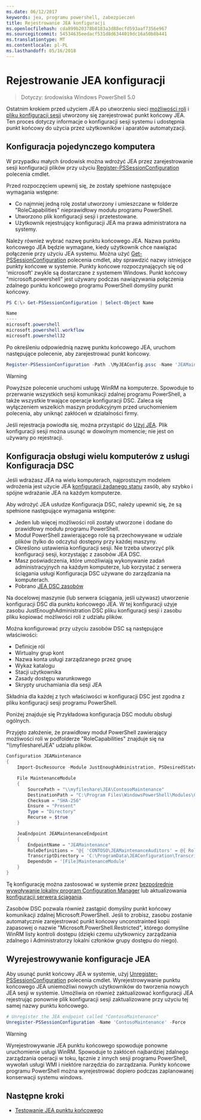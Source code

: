 ```yaml
---
ms.date: 06/12/2017
keywords: jea, programu powershell, zabezpieczeń
title: Rejestrowanie JEA konfiguracji
ms.openlocfilehash: cda899b20378b0183a3d88ecfd593aaf7356e967
ms.sourcegitcommit: 54534635eedacf531d8d6344019dc16a50b8b441
ms.translationtype: MT
ms.contentlocale: pl-PL
ms.lasthandoff: 05/16/2018
---
```

# <a name="registering-jea-configurations"></a>Rejestrowanie JEA konfiguracji

> Dotyczy: środowiska Windows PowerShell 5.0

Ostatnim krokiem przed użyciem JEA po utworzeniu sieci [możliwości roli](role-capabilities.md) i [pliku konfiguracji sesji](session-configurations.md) utworzony się zarejestrować punkt końcowy JEA.
Ten proces dotyczy informacje o konfiguracji sesji systemu i udostępnia punkt końcowy do użycia przez użytkowników i aparatów automatyzacji.

## <a name="single-machine-configuration"></a>Konfiguracja pojedynczego komputera

W przypadku małych środowisk można wdrożyć JEA przez zarejestrowanie sesji konfiguracji plików przy użyciu [Register-PSSessionConfiguration](https://msdn.microsoft.com/powershell/reference/5.1/microsoft.powershell.core/register-pssessionconfiguration) polecenia cmdlet.

Przed rozpoczęciem upewnij się, że zostały spełnione następujące wymagania wstępne:
- Co najmniej jedną rolę został utworzony i umieszczane w folderze "RoleCapabilities" nieprawidłowy modułu programu PowerShell.
- Utworzono plik konfiguracji sesji i przetestowane.
- Użytkownik rejestrujący konfiguracji JEA ma prawa administratora na systemy.

Należy również wybrać nazwę punktu końcowego JEA.
Nazwa punktu końcowego JEA będzie wymagane, kiedy użytkownik chce nawiązać połączenie przy użyciu JEA systemu.
Można użyć [Get-PSSessionConfiguration](https://msdn.microsoft.com/powershell/reference/5.1/microsoft.powershell.core/get-pssessionconfiguration) polecenia cmdlet, aby sprawdzić nazwy istniejące punkty końcowe w systemie.
Punkty końcowe rozpoczynających się od 'microsoft' zwykle są dostarczane z systemem Windows.
Punkt końcowy "microsoft.powershell" jest używany podczas nawiązywania połączenia zdalnego punktu końcowego programu PowerShell domyślny punkt końcowy.

```powershell
PS C:\> Get-PSSessionConfiguration | Select-Object Name

Name
----
microsoft.powershell
microsoft.powershell.workflow
microsoft.powershell32
```

Po określeniu odpowiednią nazwę punktu końcowego JEA, uruchom następujące polecenie, aby zarejestrować punkt końcowy.

```powershell
Register-PSSessionConfiguration -Path .\MyJEAConfig.pssc -Name 'JEAMaintenance' -Force
```

> [!WARNING]
> Powyższe polecenie uruchomi usługę WinRM na komputerze.
> Spowoduje to przerwanie wszystkich sesji komunikacji zdalnej programu PowerShell, a także wszystkie trwające operacje konfiguracji DSC.
> Zaleca się wyłączeniem wszelkich maszyn produkcyjnym przed uruchomieniem polecenia, aby uniknąć zakłóceń w działalności firmy.

Jeśli rejestracja powiodła się, można przystąpić do [Użyj JEA](using-jea.md).
Plik konfiguracji sesji można usunąć w dowolnym momencie; nie jest on używany po rejestracji.

## <a name="multi-machine-configuration-with-dsc"></a>Konfiguracja obsługi wielu komputerów z usługi Konfiguracja DSC

Jeśli wdrażasz JEA na wielu komputerach, najprostszym modelem wdrożenia jest użycie JEA [konfiguracji żądanego stanu](https://msdn.microsoft.com/en-us/powershell/dsc/overview) zasób, aby szybko i spójne wdrażanie JEA na każdym komputerze.

Aby wdrożyć JEA usłudze Konfiguracja DSC, należy upewnić się, że są spełnione następujące wymagania wstępne:
- Jeden lub więcej możliwości roli zostały utworzone i dodane do prawidłowy modułu programu PowerShell.
- Moduł PowerShell zawierającego role są przechowywane w udziale plików (tylko do odczytu) dostępny przy każdej maszyny.
- Określono ustawienia konfiguracji sesji. Nie trzeba utworzyć plik konfiguracji sesji, korzystając z zasobów JEA DSC.
- Masz poświadczenia, które umożliwiają wykonywanie zadań administracyjnych na każdym komputerze, lub korzystać z serwera ściągania usługi Konfiguracja DSC używane do zarządzania na komputerach.
- Pobrano [JEA DSC zasobów](https://github.com/PowerShell/JEA/tree/master/DSC%20Resource)

Na docelowej maszynie (lub serwera ściągania, jeśli używasz) utworzenie konfiguracji DSC dla punktu końcowego JEA.
W tej konfiguracji użyje zasobu JustEnoughAdministration DSC pliku konfiguracji sesji i zasobu pliku kopiować możliwości roli z udziału plików.

Można konfigurować przy użyciu zasobów DSC są następujące właściwości:
- Definicje ról
- Wirtualny grup kont
- Nazwa konta usługi zarządzanego przez grupę
- Wykaz katalogu
- Stacji użytkownika
- Zasady dostępu warunkowego
- Skrypty uruchamiania dla sesji JEA

Składnia dla każdej z tych właściwości w konfiguracji DSC jest zgodna z pliku konfiguracji sesji programu PowerShell.

Poniżej znajduje się Przykładowa konfiguracja DSC modułu obsługi ogólnych.

Przyjęto założenie, że prawidłowy moduł PowerShell zawierający możliwości roli w podfolderze "RoleCapabilities" znajduje się na "\\\\myfileshare\\JEA" udziału plików.


```powershell
Configuration JEAMaintenance
{
    Import-DscResource -Module JustEnoughAdministration, PSDesiredStateConfiguration

    File MaintenanceModule
    {
        SourcePath = "\\myfileshare\JEA\ContosoMaintenance"
        DestinationPath = "C:\Program Files\WindowsPowerShell\Modules\ContosoMaintenance"
        Checksum = "SHA-256"
        Ensure = "Present"
        Type = "Directory"
        Recurse = $true
    }

    JeaEndpoint JEAMaintenanceEndpoint
    {
        EndpointName = "JEAMaintenance"
        RoleDefinitions = "@{ 'CONTOSO\JEAMaintenanceAuditors' = @{ RoleCapabilities = 'GeneralServerMaintenance-Audit' }; 'CONTOSO\JEAMaintenanceAdmins' = @{ RoleCapabilities = 'GeneralServerMaintenance-Audit', 'GeneralServerMaintenance-Admin' } }"
        TranscriptDirectory = 'C:\ProgramData\JEAConfiguration\Transcripts'
        DependsOn = '[File]MaintenanceModule'
    }
}
```

Tę konfigurację można zastosować w systemie przez [bezpośrednie wywoływanie lokalny program Configuration Manager](https://msdn.microsoft.com/en-us/powershell/dsc/metaconfig) lub aktualizowania [konfiguracji serwera ściągania](https://msdn.microsoft.com/en-us/powershell/dsc/pullserver).

Zasobów DSC pozwala również zastąpić domyślny punkt końcowy komunikacji zdalnej Microsoft.PowerShell.
Jeśli to zrobisz, zasobu zostanie automatycznie zarejestrować punkt końcowy unconstrainted kopii zapasowej o nazwie "Microsoft.PowerShell.Restricted", którego domyślne WinRM listy kontroli dostępu (dzięki czemu użytkownicy zarządzania zdalnego i Administratorzy lokalni członków grupy dostępu do niego).

## <a name="unregistering-jea-configurations"></a>Wyrejestrowywanie konfiguracje JEA

Aby usunąć punkt końcowy JEA w systemie, użyj [Unregister-PSSessionConfiguration](https://msdn.microsoft.com/powershell/reference/5.1/microsoft.powershell.core/Unregister-PSSessionConfiguration) polecenia cmdlet.
Wyrejestrowywanie punktu końcowego JEA uniemożliwi nowych użytkowników do tworzenia nowych JEA sesji w systemie.
Umożliwia on również zaktualizować konfiguracji JEA rejestrując ponownie plik konfiguracji sesji zaktualizowane przy użyciu tej samej nazwy punktu końcowego.

```powershell
# Unregister the JEA endpoint called "ContosoMaintenance"
Unregister-PSSessionConfiguration -Name 'ContosoMaintenance' -Force
```

> [!WARNING]
> Wyrejestrowywanie JEA punktu końcowego spowoduje ponowne uruchomienie usługi WinRM.
> Spowoduje to zakłóceń najbardziej zdalnego zarządzania operacji w toku, łącznie z innych sesji programu PowerShell, wywołań usługi WMI i niektóre narzędzia do zarządzania.
> Punkty końcowe programu PowerShell można wyrejestrować dopiero podczas zaplanowanej konserwacji systemu windows.

## <a name="next-steps"></a>Następne kroki

- [Testowanie JEA punktu końcowego](using-jea.md)